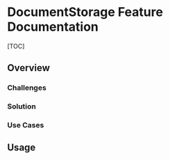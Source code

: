 # DocumentStorage Feature Documentation

[TOC]

## Overview

### Challenges

### Solution

### Use Cases

## Usage